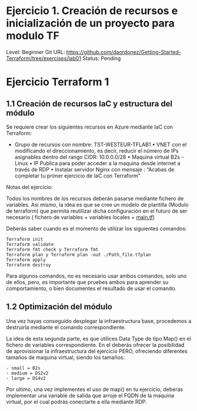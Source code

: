 # Ejercicio 1. Creación de recursos e inicialización de un proyecto para modulo TF

Level: Beginner
Git URL: https://github.com/daordonez/Getting-Started-Terraform/tree/exercises/lab01
Status: Pending

# Ejercicio Terraform 1

## 1.1 Creación de recursos IaC y estructura del módulo

Se requiere crear los siguientes recursos en Azure mediante IaC con Terraform:

- Grupo de recursos con nombre: TST-WESTEUR-TFLAB1
•	VNET con el modificando el direccionamiento, es decir, reducir el número de IPs asignables dentro del rango CIDR: 10.0.0.0/28
•	Maquina virtual B2s - Linux
•	IP Publica para poder acceder a la maquina desde internet a través de RDP
•	Instalar servidor Nginx con mensaje : “Acabas de completar tu primer ejercicio de IaC con Terraform”

Notas del ejercicio:

Todos los nombres de los recursos deberán pasarse mediante fichero de variables. Así mismo, la idea es que se cree un modelo de plantilla (Modulo de terraform) que permita reutilizar dicha configuración en el futuro de ser necesario ( fichero de variables + variables locales + [main.tf](http://main.tf/))

Deberás saber cuando es el momento de utilizar los siguientes comandos:

```
Terraform init
Terraform validate
Terraform fmt check y Terraform fmt
Terraform plan y Terraform plan -out ./Path_file.tfplan
Terraform apply
Terraform destroy
```

Para algunos comandos, no es necesario usar ambos comandos, solo uno de ellos, pero, es importante que pruebes ambos para aprender su comportamiento, o bien documentes el resultado de usar el comando.

## 1.2 Optimización del módulo

Una vez hayas conseguido desplegar la infraestructura base, procedemos a destruirla mediante el comando correspondiente.

La idea de esta segunda parte, es que utilices Data Type de tipo Map() en el fichero de variables correspondiente. En el deberás ofrecer la posibilidad de aprovisionar  la infraestructura del ejercicio PERO, ofreciendo diferentes tamaños de maquina virtual, siendo los tamaños:

```
- small = B2s
- medium = DS2v2
- large = DS4v2

```

Por ultimo, una vez implementes el uso de map() en tu ejercicio, deberás implementar una variable de salida que arroje el FQDN de la maquina virtual, por el cual podrás conectarte a ella mediante RDP.